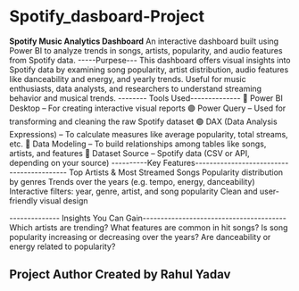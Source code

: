 # Spotify_dasboard-Project
**Spotify Music Analytics Dashboard**
An interactive dashboard built using Power BI to analyze trends in songs, artists, popularity, and audio features from Spotify data.
-----Purpese---
This dashboard offers visual insights into Spotify data by examining song popularity, artist distribution, audio features like danceability and energy, and yearly trends.
Useful for music enthusiasts, data analysts, and researchers to understand streaming behavior and musical trends.
-------- Tools Used--------------
🔶 Power BI Desktop – For creating interactive visual reports
🟣 Power Query – Used for transforming and cleaning the raw Spotify dataset
🟢 DAX (Data Analysis Expressions) – To calculate measures like average popularity, total streams, etc.
🧩 Data Modeling – To build relationships among tables like songs, artists, and features
📁 Dataset Source – Spotify data (CSV or API, depending on your source)
----------Key Features------------------------------------------
Top Artists & Most Streamed Songs
Popularity distribution by genres
Trends over the years (e.g. tempo, energy, danceability)
Interactive filters: year, genre, artist, and song popularity
Clean and user-friendly visual design

-------------- Insights You Can Gain----------------------------------------
Which artists are trending?
What features are common in hit songs?
Is song popularity increasing or decreasing over the years?
Are danceability or energy related to popularity?

 Project Author
Created by Rahul Yadav 
-
